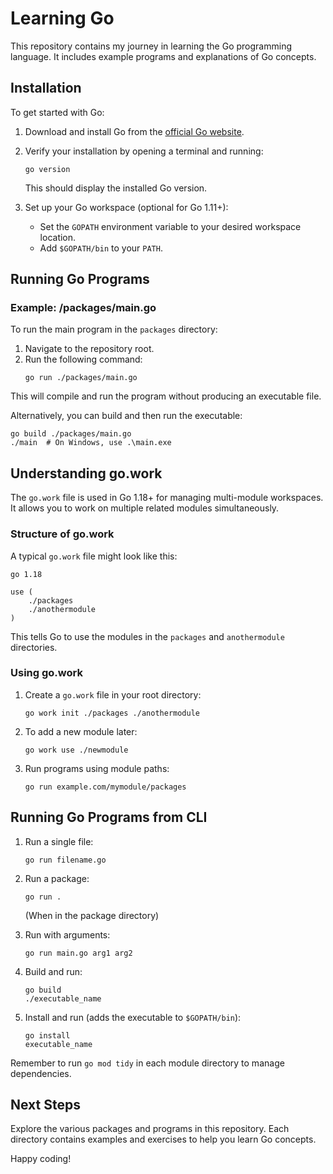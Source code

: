 # Learning Go

This repository contains my journey in learning the Go programming language. It includes example programs and explanations of Go concepts.

## Installation

To get started with Go:

1. Download and install Go from the [official Go website](https://golang.org/dl/).
2. Verify your installation by opening a terminal and running:
   ```
   go version
   ```
   This should display the installed Go version.

3. Set up your Go workspace (optional for Go 1.11+):
   - Set the `GOPATH` environment variable to your desired workspace location.
   - Add `$GOPATH/bin` to your `PATH`.

## Running Go Programs

### Example: /packages/main.go

To run the main program in the `packages` directory:

1. Navigate to the repository root.
2. Run the following command:
   ```
   go run ./packages/main.go
   ```

This will compile and run the program without producing an executable file.

Alternatively, you can build and then run the executable:

```
go build ./packages/main.go
./main  # On Windows, use .\main.exe
```

## Understanding go.work

The `go.work` file is used in Go 1.18+ for managing multi-module workspaces. It allows you to work on multiple related modules simultaneously.

### Structure of go.work

A typical `go.work` file might look like this:

```
go 1.18

use (
    ./packages
    ./anothermodule
)
```

This tells Go to use the modules in the `packages` and `anothermodule` directories.

### Using go.work

1. Create a `go.work` file in your root directory:
   ```
   go work init ./packages ./anothermodule
   ```

2. To add a new module later:
   ```
   go work use ./newmodule
   ```

3. Run programs using module paths:
   ```
   go run example.com/mymodule/packages
   ```

## Running Go Programs from CLI

1. Run a single file:
   ```
   go run filename.go
   ```

2. Run a package:
   ```
   go run .
   ```
   (When in the package directory)

3. Run with arguments:
   ```
   go run main.go arg1 arg2
   ```

4. Build and run:
   ```
   go build
   ./executable_name
   ```

5. Install and run (adds the executable to `$GOPATH/bin`):
   ```
   go install
   executable_name
   ```

Remember to run `go mod tidy` in each module directory to manage dependencies.

## Next Steps

Explore the various packages and programs in this repository. Each directory contains examples and exercises to help you learn Go concepts.

Happy coding!